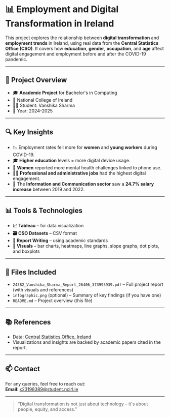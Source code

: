 # 📊 Employment and Digital Transformation in Ireland

This project explores the relationship between **digital transformation** and **employment trends** in Ireland, using real data from the **Central Statistics Office (CSO)**. It covers how **education**, **gender**, **occupation**, and **age** affect digital engagement and employment before and after the COVID-19 pandemic.

---

## 📁 Project Overview

- 🎓 **Academic Project** for Bachelor's in Computing  
- 🏫 National College of Ireland  
- 🧑‍💻 Student: Vanshika Sharma  
- 📅 Year: 2024-2025  

---

## 🔍 Key Insights

- 📉 Employment rates fell more for **women** and **young workers** during COVID-19.
- 🎓 **Higher education** levels = more digital device usage.
- 🧠 **Women** reported more mental health challenges linked to phone use.
- 👩‍💼 **Professional and administrative jobs** had the highest digital engagement.
- 💸 The **Information and Communication sector** saw a **24.7% salary increase** between 2019 and 2022.

---

## 📊 Tools & Technologies

- **📈 Tableau** – for data visualization  
- **🗃️ CSO Datasets** – CSV format  
- **📝 Report Writing** – using academic standards  
- **📎 Visuals** – bar charts, heatmaps, line graphs, slope graphs, dot plots, and boxplots

---

## 📄 Files Included

- `24382_Vanshika_Sharma_Report_26406_373993939.pdf` – Full project report (with visuals and references)
- `infographic.png` (optional) – Summary of key findings (if you have one)
- `README.md` – Project overview (this file)

---

## 📚 References

- Data: [Central Statistics Office, Ireland](https://www.cso.ie/en/databases/)
- Visualizations and insights are backed by academic papers cited in the report.

---

## 📫 Contact

For any queries, feel free to reach out:  
**Email**: x23198389@student.ncirl.ie  

---

> “Digital transformation is not just about technology – it's about people, equity, and access.”

